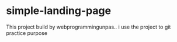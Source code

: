 # simple-landing-page
This project build by webprogrammingunpas.. i use the project to git practice purpose
